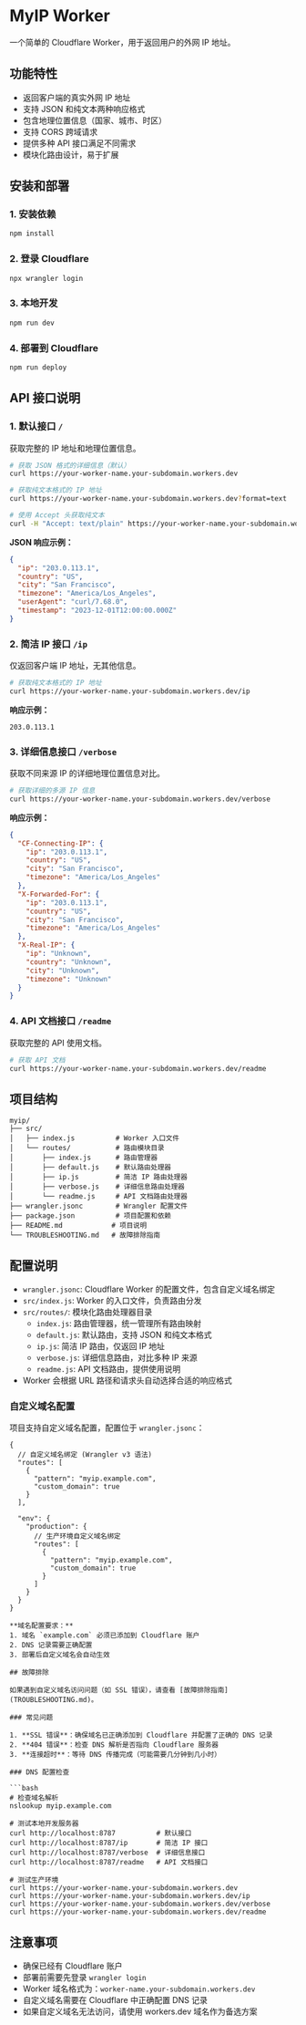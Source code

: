 # MyIP Worker

一个简单的 Cloudflare Worker，用于返回用户的外网 IP 地址。

## 功能特性

- 返回客户端的真实外网 IP 地址
- 支持 JSON 和纯文本两种响应格式
- 包含地理位置信息（国家、城市、时区）
- 支持 CORS 跨域请求
- 提供多种 API 接口满足不同需求
- 模块化路由设计，易于扩展

## 安装和部署

### 1. 安装依赖

```bash
npm install
```

### 2. 登录 Cloudflare

```bash
npx wrangler login
```

### 3. 本地开发

```bash
npm run dev
```

### 4. 部署到 Cloudflare

```bash
npm run deploy
```

## API 接口说明

### 1. 默认接口 `/`

获取完整的 IP 地址和地理位置信息。

```bash
# 获取 JSON 格式的详细信息（默认）
curl https://your-worker-name.your-subdomain.workers.dev

# 获取纯文本格式的 IP 地址
curl https://your-worker-name.your-subdomain.workers.dev?format=text

# 使用 Accept 头获取纯文本
curl -H "Accept: text/plain" https://your-worker-name.your-subdomain.workers.dev
```

**JSON 响应示例：**

```json
{
  "ip": "203.0.113.1",
  "country": "US",
  "city": "San Francisco",
  "timezone": "America/Los_Angeles",
  "userAgent": "curl/7.68.0",
  "timestamp": "2023-12-01T12:00:00.000Z"
}
```

### 2. 简洁 IP 接口 `/ip`

仅返回客户端 IP 地址，无其他信息。

```bash
# 获取纯文本格式的 IP 地址
curl https://your-worker-name.your-subdomain.workers.dev/ip
```

**响应示例：**
```
203.0.113.1
```

### 3. 详细信息接口 `/verbose`

获取不同来源 IP 的详细地理位置信息对比。

```bash
# 获取详细的多源 IP 信息
curl https://your-worker-name.your-subdomain.workers.dev/verbose
```

**响应示例：**

```json
{
  "CF-Connecting-IP": {
    "ip": "203.0.113.1",
    "country": "US",
    "city": "San Francisco",
    "timezone": "America/Los_Angeles"
  },
  "X-Forwarded-For": {
    "ip": "203.0.113.1",
    "country": "US",
    "city": "San Francisco",
    "timezone": "America/Los_Angeles"
  },
  "X-Real-IP": {
    "ip": "Unknown",
    "country": "Unknown",
    "city": "Unknown",
    "timezone": "Unknown"
  }
}
```

### 4. API 文档接口 `/readme`

获取完整的 API 使用文档。

```bash
# 获取 API 文档
curl https://your-worker-name.your-subdomain.workers.dev/readme
```

## 项目结构

```
myip/
├── src/
│   ├── index.js          # Worker 入口文件
│   └── routes/           # 路由模块目录
│       ├── index.js      # 路由管理器
│       ├── default.js    # 默认路由处理器
│       ├── ip.js         # 简洁 IP 路由处理器
│       ├── verbose.js    # 详细信息路由处理器
│       └── readme.js     # API 文档路由处理器
├── wrangler.jsonc        # Wrangler 配置文件
├── package.json          # 项目配置和依赖
├── README.md            # 项目说明
└── TROUBLESHOOTING.md   # 故障排除指南
```

## 配置说明

- `wrangler.jsonc`: Cloudflare Worker 的配置文件，包含自定义域名绑定
- `src/index.js`: Worker 的入口文件，负责路由分发
- `src/routes/`: 模块化路由处理器目录
  - `index.js`: 路由管理器，统一管理所有路由映射
  - `default.js`: 默认路由，支持 JSON 和纯文本格式
  - `ip.js`: 简洁 IP 路由，仅返回 IP 地址
  - `verbose.js`: 详细信息路由，对比多种 IP 来源
  - `readme.js`: API 文档路由，提供使用说明
- Worker 会根据 URL 路径和请求头自动选择合适的响应格式

### 自定义域名配置

项目支持自定义域名配置，配置位于 `wrangler.jsonc`：

```jsonc
{
  // 自定义域名绑定 (Wrangler v3 语法)
  "routes": [
    {
      "pattern": "myip.example.com",
      "custom_domain": true
    }
  ],
  
  "env": {
    "production": {
      // 生产环境自定义域名绑定
      "routes": [
        {
          "pattern": "myip.example.com",
          "custom_domain": true
        }
      ]
    }
  }
}

**域名配置要求：**
1. 域名 `example.com` 必须已添加到 Cloudflare 账户
2. DNS 记录需要正确配置
3. 部署后自定义域名会自动生效

## 故障排除

如果遇到自定义域名访问问题（如 SSL 错误），请查看 [故障排除指南](TROUBLESHOOTING.md)。

### 常见问题

1. **SSL 错误**：确保域名已正确添加到 Cloudflare 并配置了正确的 DNS 记录
2. **404 错误**：检查 DNS 解析是否指向 Cloudflare 服务器
3. **连接超时**：等待 DNS 传播完成（可能需要几分钟到几小时）

### DNS 配置检查

```bash
# 检查域名解析
nslookup myip.example.com

# 测试本地开发服务器
curl http://localhost:8787          # 默认接口
curl http://localhost:8787/ip       # 简洁 IP 接口
curl http://localhost:8787/verbose  # 详细信息接口
curl http://localhost:8787/readme   # API 文档接口

# 测试生产环境
curl https://your-worker-name.your-subdomain.workers.dev
curl https://your-worker-name.your-subdomain.workers.dev/ip
curl https://your-worker-name.your-subdomain.workers.dev/verbose
curl https://your-worker-name.your-subdomain.workers.dev/readme
```

## 注意事项

- 确保已经有 Cloudflare 账户
- 部署前需要先登录 `wrangler login`
- Worker 域名格式为：`worker-name.your-subdomain.workers.dev`
- 自定义域名需要在 Cloudflare 中正确配置 DNS 记录
- 如果自定义域名无法访问，请使用 workers.dev 域名作为备选方案
